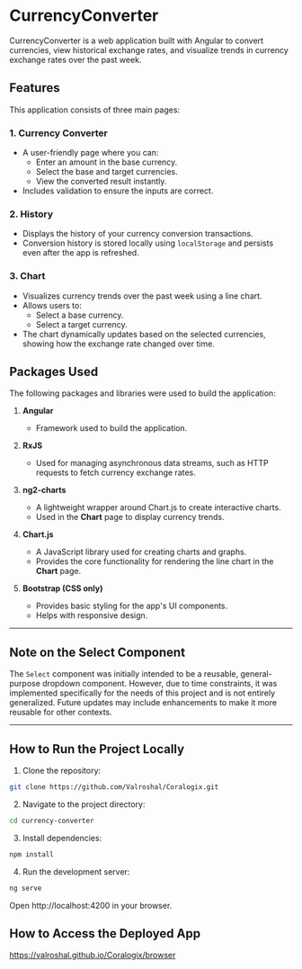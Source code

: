 # CurrencyConverter

CurrencyConverter is a web application built with Angular to convert currencies, view historical exchange rates, 
and visualize trends in currency exchange rates over the past week.

## Features

This application consists of three main pages:

### 1. **Currency Converter**
   - A user-friendly page where you can:
     - Enter an amount in the base currency.
     - Select the base and target currencies.
     - View the converted result instantly.
   - Includes validation to ensure the inputs are correct.

### 2. **History**
   - Displays the history of your currency conversion transactions.
   - Conversion history is stored locally using `localStorage` and persists even after the app is refreshed.

### 3. **Chart**
   - Visualizes currency trends over the past week using a line chart.
   - Allows users to:
     - Select a base currency.
     - Select a target currency.
   - The chart dynamically updates based on the selected currencies, showing how the exchange rate changed over time.

## Packages Used

The following packages and libraries were used to build the application:

1. **Angular**
   - Framework used to build the application.

2. **RxJS**
   - Used for managing asynchronous data streams, such as HTTP requests to fetch currency exchange rates.

3. **ng2-charts**
   - A lightweight wrapper around Chart.js to create interactive charts.
   - Used in the **Chart** page to display currency trends.

4. **Chart.js**
   - A JavaScript library used for creating charts and graphs.
   - Provides the core functionality for rendering the line chart in the **Chart** page.

5. **Bootstrap (CSS only)**
   - Provides basic styling for the app's UI components.
   - Helps with responsive design.


---

## Note on the Select Component

The `Select` component was initially intended to be a reusable, general-purpose dropdown component. However, due to time constraints, it was implemented specifically for the needs of this project and is not entirely generalized. Future updates may include enhancements to make it more reusable for other contexts.

---

## How to Run the Project Locally

1. Clone the repository:
   
```bash
git clone https://github.com/Valroshal/Coralogix.git
```
2. Navigate to the project directory:

```bash
cd currency-converter
```

3. Install dependencies:

```bash
npm install
```

4. Run the development server:

```bash
ng serve
```
Open http://localhost:4200 in your browser.

## How to Access the Deployed App

https://valroshal.github.io/Coralogix/browser 

